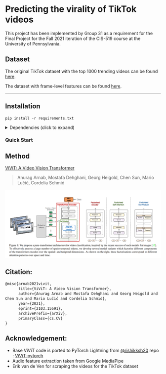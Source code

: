 # Predicting the virality of TikTok videos

This project has been implemented by Group 31 as a requirement for the Final Project for the Fall 2021 iteration of the CIS-519 course at the University of Pennsylvania.

## Dataset

The original TikTok dataset with the top 1000 trending videos can be found [here](https://www.kaggle.com/erikvdven/tiktok-trending-december-2020).

The dataset with frame-level features can be found [here](https://drive.google.com/drive/folders/1RtwHnztpWYrO32sXMNDFJita8k5Fy545).

---

## Installation

```
pip install -r requirements.txt
```

<details>
  <summary> Dependencies (click to expand) </summary>
  
  ## Dependencies
  - pyroaring
  - sys
  - random
  - matplotlib
  - numpy
  - imageio
  
</details>


### Quick Start



## Method

[ViViT: A Video Vision Transformer](https://arxiv.org/pdf/2103.15691.pdf)
> Anurag Arnab, Mostafa Dehghani, Georg Heigold, Chen Sun, Mario Lučić, Cordelia Schmid

![](assets/model.png)

## Citation:
```
@misc{arnab2021vivit,
      title={ViViT: A Video Vision Transformer}, 
      author={Anurag Arnab and Mostafa Dehghani and Georg Heigold and Chen Sun and Mario Lučić and Cordelia Schmid},
      year={2021},
      eprint={2103.15691},
      archivePrefix={arXiv},
      primaryClass={cs.CV}
}
```

## Acknowledgement:
* Base ViViT code is ported to PyTorch Lightning from [@rishikksh20](https://github.com/rishikksh20) repo : [ViViT-pytorch](https://github.com/rishikksh20/ViViT-pytorch)
* Audio feature extraction taken from Google MediaPipe
* Erik van de Ven for scraping the videos for the TikTok dataset
